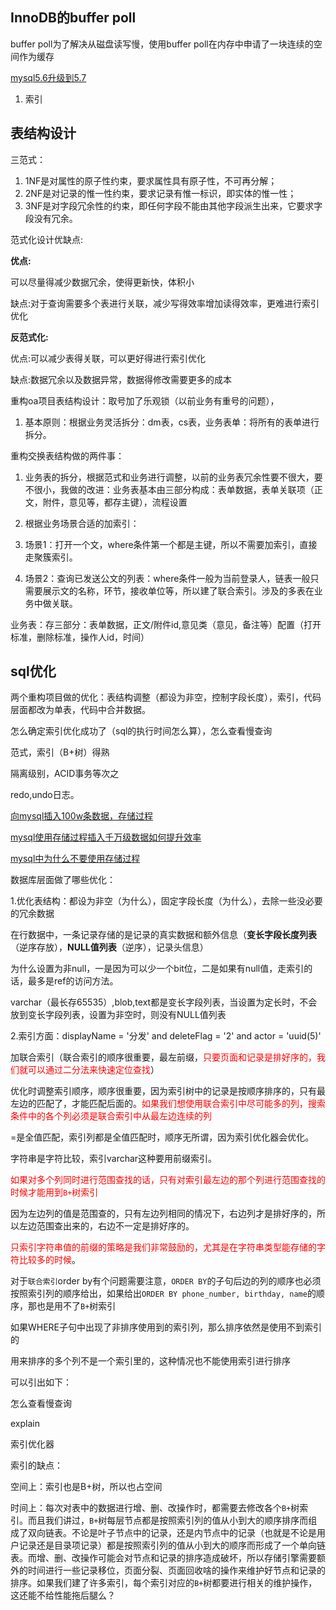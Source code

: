 

## InnoDB的buffer poll

buffer poll为了解决从磁盘读写慢，使用buffer poll在内存中申请了一块连续的空间作为缓存



[mysql5.6升级到5.7](https://blog.csdn.net/u010010725/article/details/70170231)

1. 索引

## 表结构设计

三范式：

1.  1NF是对属性的原子性约束，要求属性具有原子性，不可再分解； 
2.  2NF是对记录的惟一性约束，要求记录有惟一标识，即实体的惟一性； 
3.  3NF是对字段冗余性的约束，即任何字段不能由其他字段派生出来，它要求字段没有冗余。 

范式化设计优缺点:

**优点:**

可以尽量得减少数据冗余，使得更新快，体积小

缺点:对于查询需要多个表进行关联，减少写得效率增加读得效率，更难进行索引优化

**反范式化:**

优点:可以减少表得关联，可以更好得进行索引优化

缺点:数据冗余以及数据异常，数据得修改需要更多的成本

重构oa项目表结构设计：取号加了乐观锁（以前业务有重号的问题），

1. 基本原则：根据业务灵活拆分：dm表，cs表，业务表单：将所有的表单进行拆分。

重构交换表结构做的两件事：

1. 业务表的拆分，根据范式和业务进行调整，以前的业务表冗余性要不很大，要不很小，我做的改进：业务表基本由三部分构成：表单数据，表单关联项（正文，附件，意见等，都存主键），流程设置

2. 根据业务场景合适的加索引：

1. 场景1：打开一个文，where条件第一个都是主键，所以不需要加索引，直接走聚簇索引。
2. 场景2：查询已发送公文的列表：where条件一般为当前登录人，链表一般只需要展示文的名称，环节，接收单位等，所以建了联合索引。涉及的多表在业务中做关联。

业务表：存三部分：表单数据，正文/附件id,意见类（意见，备注等）配置（打开标准，删除标准，操作人id，时间）


## sql优化

两个重构项目做的优化：表结构调整（都设为非空，控制字段长度），索引，代码层面都改为单表，代码中合并数据。

怎么确定索引优化成功了（sql的执行时间怎么算），怎么查看慢查询

范式，索引（B+树）得熟

隔离级别，ACID事务等次之

redo,undo日志。

[ 向mysql插入100w条数据，存储过程 ](https://cloud.tencent.com/developer/article/1534007)

[mysql使用存储过程插入千万级数据如何提升效率](https://blog.csdn.net/youcheng_ge/article/details/77728189)

[mysql中为什么不要使用存储过程](https://blog.csdn.net/aoerqileng/article/details/79731713)

数据库层面做了哪些优化：

1.优化表结构：都设为非空（为什么），固定字段长度（为什么），去除一些没必要的冗余数据

在行数据中，一条记录存储的是记录的真实数据和额外信息（**变长字段长度列表**（逆序存放），**NULL值列表**（逆序），记录头信息）

为什么设置为非null，一是因为可以少一个bit位，二是如果有null值，走索引的话，最多是ref的访问方法。

varchar（最长存65535）,blob,text都是变长字段列表，当设置为定长时，不会放到变长字段列表，设置为非空时，则没有NULL值列表

2.索引方面：displayName = '分发' and deleteFlag = '2' and actor = 'uuid(5)'

加联合索引（联合索引的顺序很重要，最左前缀，<span style="color:red">只要页面和记录是排好序的，我们就可以通过二分法来快速定位查找</span>）

优化时调整索引顺序，顺序很重要，因为索引树中的记录是按顺序排序的，只有最左边的匹配了，才能匹配后面的。<span style="color:red">如果我们想使用联合索引中尽可能多的列，搜索条件中的各个列必须是联合索引中从最左边连续的列</span>

=是全值匹配，索引列都是全值匹配时，顺序无所谓，因为索引优化器会优化。

字符串是字符比较，索引varchar这种要用前缀索引。

<span style="color:red">如果对多个列同时进行范围查找的话，只有对索引最左边的那个列进行范围查找的时候才能用到`B+`树索引</span>

因为左边列的值是范围查的，只有左边列相同的情况下，右边列才是排好序的，所以左边范围查出来的，右边不一定是排好序的。

<span style="color:red">只索引字符串值的前缀的策略是我们非常鼓励的，尤其是在字符串类型能存储的字符比较多的时候</span>。

对于`联合索引`order by有个问题需要注意，`ORDER BY`的子句后边的列的顺序也必须按照索引列的顺序给出，如果给出`ORDER BY phone_number, birthday, name`的顺序，那也是用不了`B+`树索引

如果WHERE子句中出现了非排序使用到的索引列，那么排序依然是使用不到索引的

用来排序的多个列不是一个索引里的，这种情况也不能使用索引进行排序

可以引出如下：

怎么查看慢查询

explain

索引优化器

索引的缺点：

空间上：索引也是B+树，所以也占空间

时间上：每次对表中的数据进行增、删、改操作时，都需要去修改各个`B+`树索引。而且我们讲过，`B+`树每层节点都是按照索引列的值从小到大的顺序排序而组成了双向链表。不论是叶子节点中的记录，还是内节点中的记录（也就是不论是用户记录还是目录项记录）都是按照索引列的值从小到大的顺序而形成了一个单向链表。而增、删、改操作可能会对节点和记录的排序造成破坏，所以存储引擎需要额外的时间进行一些记录移位，页面分裂、页面回收啥的操作来维护好节点和记录的排序。如果我们建了许多索引，每个索引对应的`B+`树都要进行相关的维护操作，这还能不给性能拖后腿么？



